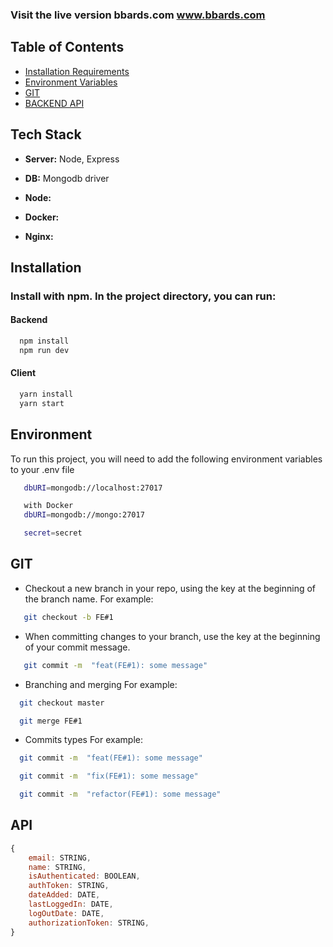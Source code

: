 ### Visit the live version bbards.com www.bbards.com

## Table of Contents

- [Installation Requirements](#Installation)
- [Environment Variables](#Environment)
- [GIT](#GIT)
- [BACKEND API](#API)

## Tech Stack

- **Server:** Node, Express

- **DB:** Mongodb driver

- **Node:**

- **Docker:**

- **Nginx:**

## Installation

### Install with npm. In the project directory, you can run:

#### Backend

```javascript
  npm install
  npm run dev
```

#### Client

```javascript
  yarn install
  yarn start
```

## Environment

To run this project, you will need to add the following environment variables to your .env file

```bash
   dbURI=mongodb://localhost:27017
```

```bash
   with Docker
   dbURI=mongodb://mongo:27017
```

```bash
   secret=secret
```

## GIT

- Checkout a new branch in your repo, using the key at the beginning of the branch name. For example:

```bash
   git checkout -b FE#1
```

- When committing changes to your branch, use the key at the beginning of your commit message.

```bash
   git commit -m  "feat(FE#1): some message"
```

- Branching and merging For example:

```bash
  git checkout master
```

```bash
  git merge FE#1
```

- Commits types For example:

```bash
  git commit -m  "feat(FE#1): some message"
```

```bash
  git commit -m  "fix(FE#1): some message"
```

```bash
  git commit -m  "refactor(FE#1): some message"
```

## API

```javascript
{
    email: STRING,
    name: STRING,
    isAuthenticated: BOOLEAN,
    authToken: STRING,
    dateAdded: DATE,
    lastLoggedIn: DATE,
    logOutDate: DATE,
    authorizationToken: STRING,
}
```
